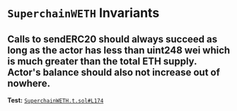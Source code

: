 # `SuperchainWETH` Invariants

## Calls to sendERC20 should always succeed as long as the actor has less than uint248 wei which is much greater than the total ETH supply. Actor's balance should also not increase out of nowhere.

**Test:** [`SuperchainWETH.t.sol#L174`](../test/invariants/SuperchainWETH.t.sol#L174)
